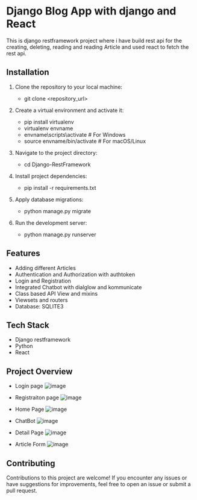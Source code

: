 

# Django Blog App with django and React

This is django restframework project where i have build rest api for the creating, deleting, reading and reading Article and used react to fetch the rest api.


## Installation

1. Clone the repository to your local machine:
     - git clone <repository_url>

2. Create a virtual environment and activate it:

    - pip install virtualenv
    - virtualenv envname
    - envname\scripts\activate # For Windows
    - source envname/bin/activate # For macOS/Linux

3. Navigate to the project directory:

    - cd Django-RestFramework

4. Install project dependencies:

    - pip install -r requirements.txt

5. Apply database migrations:

    - python manage.py migrate

6. Run the development server:

   - python manage.py runserver

## Features

- Adding different Articles
- Authentication and Authorization with authtoken
- Login and Registration
- Integrated Chatbot with dialglow and kommunicate
- Class based API View and mixins
- Viewsets and routers
- Database: SQLITE3


## Tech Stack

- Django restframework
- Python
- React

## Project Overview
- Login page
  ![image](https://github.com/Mohitbasnet/Django-RestFramework/assets/118841933/bb098d48-ecc2-48fb-963e-c84b3a415316)
  

- Registraiton page
  ![image](https://github.com/Mohitbasnet/Django-RestFramework/assets/118841933/6e71ee05-c095-498f-9c5a-5d12ed998777)
  
- Home Page
  ![image](https://github.com/Mohitbasnet/Django-RestFramework/assets/118841933/1873004c-09ac-4937-8afe-75f4dfce3fe6)


- ChatBot
  ![image](https://github.com/Mohitbasnet/Django-RestFramework/assets/118841933/bf6392cc-874f-432d-a5f3-0e40b44a1e9e)


- Detail Page
![image](https://github.com/Mohitbasnet/Django-RestFramework/assets/118841933/28964efd-14d6-4839-b5c6-2e9a53686645)

- Article Form
![image](https://github.com/Mohitbasnet/Django-RestFramework/assets/118841933/8dcc9044-9fe5-46d8-a951-fe5e64ec6c80)




  




## Contributing

Contributions to this project are welcome! If you encounter any issues or have suggestions for improvements, feel free to open an issue or submit a pull request.


